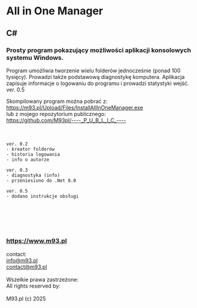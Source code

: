 # All in One Manager
## C#
### Prosty program pokazujący możliwości aplikacji konsolowych systemu Windows.
Program umożliwia tworzenie wielu folderów jednocześnie (ponad 100 tysięcy). Prowadzi także podstawową diagnostykę komputera. Aplikacja zapisuje informacje o logowaniu do programu i prowadzi statystyki wejść.
<br>ver. 0.5<br>

Skompilowany program można pobrać z:<br>
https://m93.pl/Upload/Files/InstallAllInOneManager.exe<br>
lub z mojego repozytorium publicznego:<br>
https://github.com/M93pl/----_P_U_B_L_I_C_----<br>
<br><br>

~~~~~~~~~~~~~~~~~~~~~~
ver. 0.2
- kreator folderów
- historia logowania
- info o autorze
~~~~~~~~~~~~~~~~~~~~~~

~~~~~~~~~~~~~~~~~~~~~~
ver. 0.3
- diagnostyka (info)
- przeniesiono do .Net 8.0
~~~~~~~~~~~~~~~~~~~~~~

~~~~~~~~~~~~~~~~~~~~~~
ver. 0.5
- dodano instrukcje obsługi
~~~~~~~~~~~~~~~~~~~~~~

<br><br>
----------------------
### https://www.m93.pl
contact:<br>
info@m93.pl<br>
contact@m93.pl<br><br>
Wszelkie prawa zastrzeżone:<br>
All rights reserved by:<br><br>
M93.pl (c) 2025